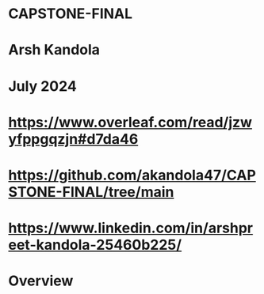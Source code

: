 # CAPSTONE-FINAL

# Arsh Kandola
# July 2024

# https://www.overleaf.com/read/jzwyfppgqzjn#d7da46

# https://github.com/akandola47/CAPSTONE-FINAL/tree/main

# https://www.linkedin.com/in/arshpreet-kandola-25460b225/

# Overview
